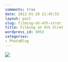 ```yaml
---
comments: true
date: 2012-01-29 21:45:53
layout: post
slug: filming-oh-4th-stret
title: Filming oh 4th Stret
wordpress_id: 5053
categories:
- PhotoBlog
---
```


![](http://ryanfitzer.com/main/wp-content/uploads/2012/01/filming.jpg)
